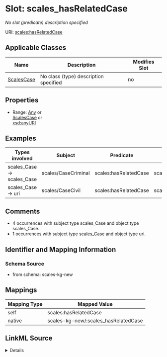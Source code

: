 

# Slot: scales_hasRelatedCase


_No slot (predicate) description specified_





URI: [scales:hasRelatedCase](http://schemas.scales-okn.org/rdf/scales#hasRelatedCase)



<!-- no inheritance hierarchy -->





## Applicable Classes

| Name | Description | Modifies Slot |
| --- | --- | --- |
| [ScalesCase](../classes/ScalesCase.md) | No class (type) description specified |  no  |







## Properties

* Range: [Any](../classes/Any.md)&nbsp;or&nbsp;<br />[ScalesCase](../classes/ScalesCase.md)&nbsp;or&nbsp;<br />[xsd:anyURI](xsd:anyURI)






## Examples

| Types involved | Subject | Predicate | Object |
| --- | --- | --- | --- |
| scales_Case → scales_Case | scales/CaseCriminal | scales:hasRelatedCase | scales/CaseCriminal |
| scales_Case → uri | scales/CaseCivil | scales:hasRelatedCase | scales/CaseOther |


## Comments

* 4 occurrences with subject type scales_Case and object type scales_Case.
* 1 occurrences with subject type scales_Case and object type uri.

## Identifier and Mapping Information







### Schema Source


* from schema: scales-kg-new




## Mappings

| Mapping Type | Mapped Value |
| ---  | ---  |
| self | scales:hasRelatedCase |
| native | scales-kg-new/:scales_hasRelatedCase |




## LinkML Source

<details>
```yaml
name: scales_hasRelatedCase
description: No slot (predicate) description specified
comments:
- 4 occurrences with subject type scales_Case and object type scales_Case.
- 1 occurrences with subject type scales_Case and object type uri.
examples:
- description: scales_Case → scales_Case
  object:
    example_object: scales/CaseCriminal
    example_object_type: scales_Case
    example_predicate: scales:hasRelatedCase
    example_subject: scales/CaseCriminal
    example_subject_type: scales_Case
- description: scales_Case → uri
  object:
    example_object: scales/CaseOther
    example_object_type: uri
    example_predicate: scales:hasRelatedCase
    example_subject: scales/CaseCivil
    example_subject_type: scales_Case
from_schema: scales-kg-new
rank: 1000
slot_uri: scales:hasRelatedCase
alias: scales_hasRelatedCase
domain_of:
- scales_Case
range: Any
any_of:
- range: scales_Case
- range: uri

```
</details>